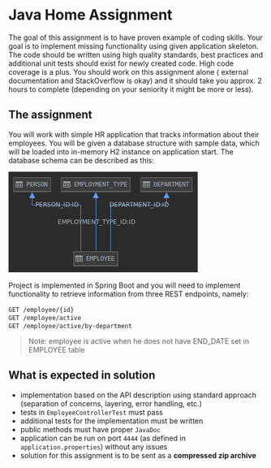 # Java Home Assignment

The goal of this assignment is to have proven example of coding skills. Your goal is to implement missing functionality
using given application skeleton. The code should be written using high quality standards, best practices and additional
unit tests should exist for newly created code. High code coverage is a plus. You should work on this assignment alone (
external documentation and StackOverflow is okay) and it should take you approx. 2 hours to complete (depending on your
seniority it might be more or less).

## The assignment

You will work with simple HR application that tracks information about their employees. You will be given a database
structure with sample data, which will be loaded into in-memory H2 instance on application start. The database schema
can be described as this:

![h2](db.png)

Project is implemented in Spring Boot and you will need to implement functionality to retrieve information from three
REST endpoints, namely:

	GET /employee/{id}
	GET /employee/active
	GET /employee/active/by-department

> Note: employee is active when he does not have END_DATE set in EMPLOYEE table

## What is expected in solution

- implementation based on the API description using standard approach (separation of concerns, layering, error handling,
  etc.)
- tests in `EmployeeControllerTest` must pass
- additional tests for the implementation must be written
- public methods must have proper `JavaDoc`
- application can be run on port `4444` (as defined in `application.properties`) without any issues
- solution for this assignment is to be sent as a **compressed zip archive**
